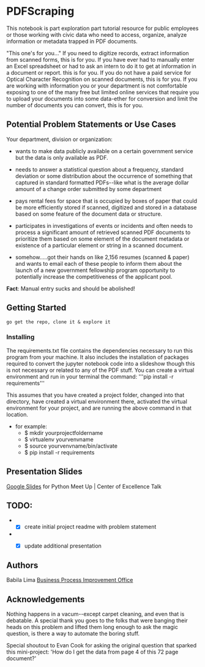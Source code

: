 # PDFScraping
This notebook is part exploration part tutorial resource for public employees or those working with civic data who need to access, organize, analyze information or metadata trapped in PDF documents.

"This one's for you..."
If you need to digitize records, extract information from scanned forms, this is for you.  If you have ever had to manually enter an Excel spreadsheet or had to ask an intern to do it to get at information in a document or report. this is for you. If you do not have a paid service for Optical Character Recognition on scanned documents, this is for you.  If you are working with information you or your department is not comfortable exposing to one of the many free but limited online services that require you to upload your documents into some data-ether for conversion and limit the number of documents you can convert, this is for you.

## Potential Problem Statements or Use Cases
Your department, division or organization:

* wants to make data publicly available on a certain government service but the data is only available as PDF.

* needs to answer a statistical question about a frequency, standard deviation or some distribution about the occurrence of something that captured in standard formatted PDFs--like what is the average dollar amount of a change order submitted by some department

* pays rental fees for space that is occupied by boxes of paper that could be more efficiently stored if scanned, digitized and stored in a database based on some feature of the document data or structure.

* participates in investigations of events or incidents and often needs to process a significant amount of retrieved scanned PDF documents to prioritize them based on some element of the document metadata or existence of a particular element or string in a scanned document.

* somehow.....got their hands on like 2,156 resumes (scanned & paper) and wants to email each of these people to inform them about the launch of a new government fellowship program opportunity to potentially increase the competitiveness of the applicant pool.


**Fact**: Manual entry sucks and should be abolished!

## Getting Started
```
go get the repo, clone it & explore it
```

### Installing
The requirements.txt file contains the dependencies necessary to run this program from your machine. It also includes the installation of packages required to convert the jupyter notebook code into a slideshow  though this is not necessary or related to any of the PDF stuff.  You can create a virtual environment and run in your terminal the command:
'''pip install -r requirements'''

This assumes that you have created a project folder, changed into that directory, have created a virtual environment there, activated the virtual environment for your project, and are running the above command in that location.
* for example:
  * $ mkdir yourprojectfoldername
  * $ virtualenv yourvenvname
  * $ source yourvenvname/bin/activate
  * $ pip install -r requirements

## Presentation Slides
[Google Slides](https://docs.google.com/presentation/d/1cFwCPy7sZOJU9m-N1tqqfJ3vQWAU1iKO--nA8EfilNE/edit?usp=sharing) for Python Meet Up | Center of Excellence Talk

## TODO:
* - [x] create initial project readme with problem statement
* - [X] update additional presentation


## Authors
Babila Lima [Business Process Improvement Office](https://generalservices.baltimorecity.gov/business-process-improvement-office)

## Acknowledgements
Nothing happens in a vacum--except carpet cleaning, and even that is debatable. A special thank you goes to the folks that were banging their heads on this problem and lifted them long enough to ask the magic question, is there a way to automate the boring stuff.  

Special shoutout to Evan Cook for asking the original question that sparked this mini-project: 'How do I get the data from page 4 of this 72 page document?'
